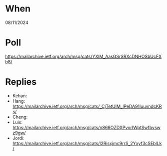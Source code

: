 # When

08/11/2024

# Poll

https://mailarchive.ietf.org/arch/msg/cats/YXlM_AasGSrSRXcDNHOSbUcFXb8/

# Replies

* Kehan:
* Hang: https://mailarchive.ietf.org/arch/msg/cats/_CjTetUlM_lPeDA91luuvndcKRs/
* Cheng: 
* Luis: https://mailarchive.ietf.org/arch/msg/cats/n866OZDXPvorIWptSwfbvswz9gw/ 
* Jordi: https://mailarchive.ietf.org/arch/msg/cats/l2Risxjmc9rrS_2Yxyf3cSEblLk/
